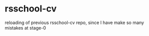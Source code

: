 # rsschool-cv
reloading of previous rsschool-cv repo, since I have make so many mistakes at stage-0

